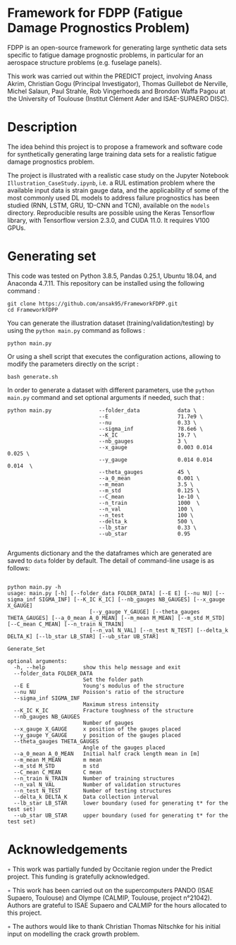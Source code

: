 # Framework for FDPP (Fatigue Damage Prognostics Problem)

FDPP is an open-source framework for generating large synthetic data sets specific to fatigue damage prognostic problems, in particular for an aerospace structure problems (e.g. fuselage panels). 

This work was carried out within the PREDICT project, involving Anass Akrim, Christian Gogu (Principal Investigator), Thomas Guillebot de Nerville, Michel Salaun, Paul Strahle, Rob Vingerhoeds and Brondon Waffa Pagou at the University of Toulouse (Institut Clément Ader and ISAE-SUPAERO DISC).


# Description

The idea behind this project is to propose a framework and software code for synthetically generating large training data sets for a realistic fatigue damage prognostics problem. 

The project is illustrated with a realistic case study on the Jupyter Notebook ``Illustration_CaseStudy.ipynb``, i.e. a RUL estimation problem where the available input data is strain gauge data, and the applicability of some of the most commonly used DL models to address failure prognostics has been studied (RNN, LSTM, GRU, 1D-CNN and TCN), available on the ``models`` directory. Reproducible results are possible using the Keras Tensorflow library, with Tensorflow version 2.3.0, and CUDA 11.0. It requires V100 GPUs.



# Generating set

This code was tested on Python 3.8.5, Pandas 0.25.1, Ubuntu 18.04, and Anaconda 4.7.11. This repository can be installed using the following command :

```
git clone https://github.com/ansak95/FrameworkFDPP.git
cd FrameworkFDPP
```

You can generate the illustration dataset (training/validation/testing) by using the `python main.py` command as follows :

```
python main.py 
```
Or using a shell script that executes the configuration actions, allowing to modify the parameters directly on the script : 

```
bash generate.sh 
```


In order to generate a dataset with different parameters, use the `python main.py` command and set optional arguments if needed, such that :

```
python main.py               --folder_data            data \
                             --E                      71.7e9 \
                             --nu                     0.33 \
                             --sigma_inf              78.6e6 \
                             --K_IC                   19.7 \
                             --nb_gauges              3 \
                             --x_gauge                0.003 0.014 0.025 \
                             --y_gauge                0.014 0.014 0.014  \
                             --theta_gauges           45 \
                             --a_0_mean               0.001 \
                             --m_mean                 3.5 \
                             --m_std                  0.125 \
                             --C_mean                 1e-10 \
                             --n_train                1000  \
                             --n_val                  100 \
                             --n_test                 100 \
                             --delta_k                500 \
                             --lb_star                0.33 \
                             --ub_star                0.95 
 
```


Arguments dictionary and the the dataframes which are generated are saved to `data` folder by default.
The detail of command-line usage is as follows:

```

python main.py -h
usage: main.py [-h] [--folder_data FOLDER_DATA] [--E E] [--nu NU] [--sigma_inf SIGMA_INF] [--K_IC K_IC] [--nb_gauges NB_GAUGES] [--x_gauge X_GAUGE]
                          [--y_gauge Y_GAUGE] [--theta_gauges THETA_GAUGES] [--a_0_mean A_0_MEAN] [--m_mean M_MEAN] [--m_std M_STD] [--C_mean C_MEAN] [--n_train N_TRAIN]
                          [--n_val N_VAL] [--n_test N_TEST] [--delta_k DELTA_K] [--lb_star LB_STAR] [--ub_star UB_STAR]

Generate_Set

optional arguments:
  -h, --help            show this help message and exit
  --folder_data FOLDER_DATA
                        Set the folder path
  --E E                 Young's modulus of the structure
  --nu NU               Poisson's ratio of the structure
  --sigma_inf SIGMA_INF
                        Maximum stress intensity
  --K_IC K_IC           Fracture toughness of the structure
  --nb_gauges NB_GAUGES
                        Number of gauges
  --x_gauge X_GAUGE     x position of the gauges placed
  --y_gauge Y_GAUGE     y position of the gauges placed
  --theta_gauges THETA_GAUGES
                        Angle of the gauges placed
  --a_0_mean A_0_MEAN   Initial half crack length mean in [m]
  --m_mean M_MEAN       m mean 
  --m_std M_STD         m std 
  --C_mean C_MEAN       C mean 
  --n_train N_TRAIN     Number of training structures
  --n_val N_VAL         Number of validation structures
  --n_test N_TEST       Number of testing structures
  --delta_k DELTA_K     Data collection interval
  --lb_star LB_STAR     lower boundary (used for generating t* for the test set)
  --ub_star UB_STAR     upper boundary (used for generating t* for the test set)
```



# Acknowledgements

◦ This work was partially funded by Occitanie region under the Predict project. This funding is gratefully acknowledged. 

◦ This work has been carried out on the supercomputers PANDO (ISAE Supaero, Toulouse) and Olympe (CALMIP, Toulouse, project n°21042). Authors are grateful to ISAE Supaero and CALMIP for the hours allocated to this project.

◦ The authors would like to thank Christian Thomas Nitschke for his initial input on modelling the crack growth problem.
